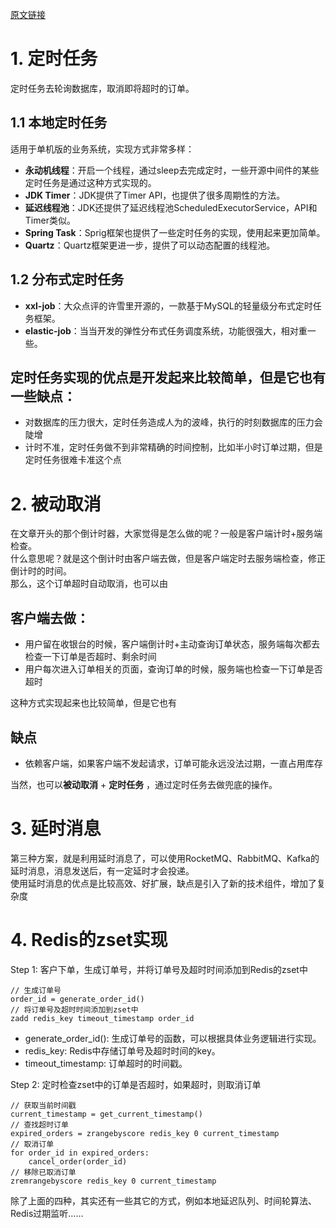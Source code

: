 [原文链接](https://juejin.cn/post/7183561494020390971)  
# 1. 定时任务
定时任务去轮询数据库，取消即将超时的订单。
## 1.1 本地定时任务
适用于单机版的业务系统，实现方式非常多样：
- **永动机线程**：开启一个线程，通过sleep去完成定时，一些开源中间件的某些定时任务是通过这种方式实现的。
- **JDK Timer**：JDK提供了Timer API，也提供了很多周期性的方法。
- **延迟线程池**：JDK还提供了延迟线程池ScheduledExecutorService，API和Timer类似。
- **Spring Task**：Sprig框架也提供了一些定时任务的实现，使用起来更加简单。
- **Quartz**：Quartz框架更进一步，提供了可以动态配置的线程池。
## 1.2 分布式定时任务
- **xxl-job**：大众点评的许雪里开源的，一款基于MySQL的轻量级分布式定时任务框架。
- **elastic-job**：当当开发的弹性分布式任务调度系统，功能很强大，相对重一些。
## 定时任务实现的优点是开发起来比较简单，但是它也有一些缺点：
- 对数据库的压力很大，定时任务造成人为的波峰，执行的时刻数据库的压力会陡增
- 计时不准，定时任务做不到非常精确的时间控制，比如半小时订单过期，但是定时任务很难卡准这个点
# 2. 被动取消
在文章开头的那个倒计时器，大家觉得是怎么做的呢？一般是客户端计时+服务端检查。  
什么意思呢？就是这个倒计时由客户端去做，但是客户端定时去服务端检查，修正倒计时的时间。  
那么，这个订单超时自动取消，也可以由
## 客户端去做：
- 用户留在收银台的时候，客户端倒计时+主动查询订单状态，服务端每次都去检查一下订单是否超时、剩余时间
- 用户每次进入订单相关的页面，查询订单的时候，服务端也检查一下订单是否超时

这种方式实现起来也比较简单，但是它也有
## 缺点
- 依赖客户端，如果客户端不发起请求，订单可能永远没法过期，一直占用库存

当然，也可以**被动取消** + **定时任务** ，通过定时任务去做兜底的操作。
# 3. 延时消息
第三种方案，就是利用延时消息了，可以使用RocketMQ、RabbitMQ、Kafka的延时消息，消息发送后，有一定延时才会投递。  
使用延时消息的优点是比较高效、好扩展，缺点是引入了新的技术组件，增加了复杂度
# 4. Redis的zset实现
Step 1: 客户下单，生成订单号，并将订单号及超时时间添加到Redis的zset中
```
// 生成订单号
order_id = generate_order_id()
// 将订单号及超时时间添加到zset中
zadd redis_key timeout_timestamp order_id
```
- generate_order_id(): 生成订单号的函数，可以根据具体业务逻辑进行实现。
- redis_key: Redis中存储订单号及超时时间的key。
- timeout_timestamp: 订单超时的时间戳。

Step 2: 定时检查zset中的订单是否超时，如果超时，则取消订单
```
// 获取当前时间戳
current_timestamp = get_current_timestamp()
// 查找超时订单
expired_orders = zrangebyscore redis_key 0 current_timestamp
// 取消订单
for order_id in expired_orders:
    cancel_order(order_id)
// 移除已取消订单
zremrangebyscore redis_key 0 current_timestamp
```

除了上面的四种，其实还有一些其它的方式，例如本地延迟队列、时间轮算法、Redis过期监听……

